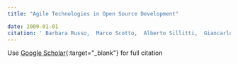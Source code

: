 ```yaml
---
title: "Agile Technologies in Open Source Development"

date: 2009-01-01
citation: ' Barbara Russo,  Marco Scotto,  Alberto Sillitti,  Giancarlo Succi, &quot;Agile Technologies in Open Source Development.&quot;, 2009.'
---
```

Use [Google Scholar](https://scholar.google.com/scholar?q=Agile+Technologies+in+Open+Source+Development){:target="_blank"} for full citation